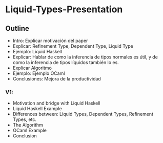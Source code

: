 # Liquid-Types-Presentation

## Outline

- Intro: Explicar motivación del paper
- Explicar: Refinement Type, Dependent Type, Liquid Type
- Ejemplo: Liquid Haskell
- Explicar: Hablar de como la inferencia de tipos normales es útil, y de como la inferencia de tipos líquidos también lo es.
- Explicar Algoritmo
- Ejemplo: Ejemplo OCaml
- Conclusiones: Mejora de la productividad

### V1:

- Motivation and bridge with Liquid Haskell
- Liquid Haskell Example
- Differences between: Liquid Types, Dependent Types, Refinement Types, etc.
- The Algorithm 
- OCaml Example
- Conclusion